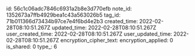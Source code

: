 id: 56c1c06adc7846c6931a2b8e3d770efb
note_id: 1352673a7ffb4929bea1c43a563026b5
tag_id: 71b011366d73434b97ce7e4f6bd4e2b3
created_time: 2022-02-28T08:10:51.267Z
updated_time: 2022-02-28T08:10:51.267Z
user_created_time: 2022-02-28T08:10:51.267Z
user_updated_time: 2022-02-28T08:10:51.267Z
encryption_cipher_text: 
encryption_applied: 0
is_shared: 0
type_: 6